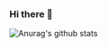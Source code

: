 ### Hi there 👋
![Anurag's github stats](https://github-readme-stats.vercel.app/api?username=IlyasDiker&show_icons=true&theme=default)
